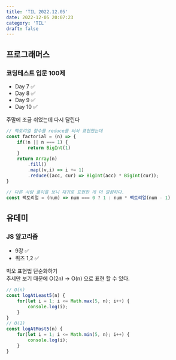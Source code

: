 ```yaml
---
title: 'TIL 2022.12.05'
date: 2022-12-05 20:07:23
category: 'TIL'
draft: false
---
```

## 프로그래머스
### 코딩테스트 입문 100제
- Day 7 ✅
- Day 8 ✅
- Day 9 ✅
- Day 10 ✅

주말에 조금 쉬었는데 다시 달린다
```javascript
// 팩토리얼 함수를 reduce를 써서 표현했는데
const factorial = (n) => {
    if(!n || n === 1) {
        return BigInt(1)
    }
    return Array(n)
        .fill()
        .map((v,i) => i += 1)
        .reduce((acc, cur) => BigInt(acc) * BigInt(cur));
}

// 다른 사람 풀이를 보니 재귀로 표현한 게 더 깔끔하다.
const 팩토리얼 = (num) => num === 0 ? 1 : num * 팩토리얼(num - 1)
```
## 유데미
### JS 알고리즘
- 9강 ✅
- 퀴즈 1,2 ✅

빅오 표현법 단순화하기  
추세만 보기 때문에 O(2n) -> O(n) 으로 표현 할 수 있다.

```javascript
// O(n)
const logAtLeast5(n) {
    for(let i = 1; i <= Math.max(5, n); i++) {
        console.log(i);
    }
}
// O(1)
const logAtMost5(n) {
    for(let i = 1; i <= Math.min(5, n); i++) {
        console.log(i);
    }
}
```